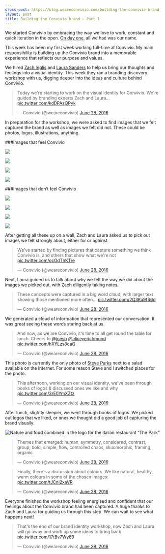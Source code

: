 ```yaml
---
cross-post: https://blog.weareconvivio.com/building-the-convivio-brand-part-1-6e71afe8f9e5#.ghm3mrqrs
layout: post
title: Building the Convivio brand — Part 1
---
```


We started Convivio by embracing the way we love to work, constant and quick iteration in the open. [On day one](https://blog.weareconvivio.com/hello-we-are-convivio-a1128f06d74d#.k6fpy4pmu), all we had was our name.

This week has been my first week working full-time at Convivio. My main responsibility is building up the Convivio brand into a memorable experience that reflects our purpose and values.

We hired [Zach Inglis](https://twitter.com/zachinglis) and [Laura Sanders](https://twitter.com/teawithlemon) to help us bring our thoughts and feelings into a visual identity. This week they ran a branding discovery workshop with us, digging deeper into the ideas and culture behind Convivio.

<blockquote class="twitter-tweet" data-lang="en"><p lang="en" dir="ltr">Today we&#39;re starting to work on the visual identity for Convivio. We&#39;re guided by branding experts Zach and Laura... <a href="https://t.co/kdDPAzQPyk">pic.twitter.com/kdDPAzQPyk</a></p>&mdash; Convivio (@weareconvivio) <a href="https://twitter.com/weareconvivio/status/747758042956042240">June 28, 2016</a></blockquote>

In preparation for the workshop, we were asked to find images that we felt captured the brand as well as images we felt did not. These could be photos, logos, illustrations, anything.

###Images that feel Convivio

![](https://cdn-images-1.medium.com/max/4512/1*66ngO642N5RMXhsS02vj3A.jpeg)

![](https://cdn-images-1.medium.com/max/7588/1*TtKZ7I24zxUfu-GWQej30g.jpeg)

![](https://cdn-images-1.medium.com/max/2000/1*eXJgPIG91Hl7Q1J76VOsww.jpeg)

![](https://cdn-images-1.medium.com/max/2000/1*XgxKFugkBj9i0ejU8cY7mQ.jpeg)

###Images that don’t feel Convivio

![](https://cdn-images-1.medium.com/max/2000/1*lw7Wo7Mqw7zwmolJ8EnDVQ.jpeg)

![](https://cdn-images-1.medium.com/max/2000/1*Y21zhntCbyahGn4KHUmJyw.jpeg)

![](https://cdn-images-1.medium.com/max/2214/1*NHl7u5UaFJWP-JkKQpLM-g.png)

![](https://cdn-images-1.medium.com/max/2000/1*vVLQ-3rz0WQW5EnPPgHpew.jpeg)

After getting all these up on a wall, Zach and Laura asked us to pick out images we felt strongly about, either for or against.

<blockquote class="twitter-tweet" data-lang="en"><p lang="en" dir="ltr">We&#39;ve started by finding pictures that capture something we think Convivio is, and others that show what we&#39;re not <a href="https://t.co/ocOdThKTre">pic.twitter.com/ocOdThKTre</a></p>&mdash; Convivio (@weareconvivio) <a href="https://twitter.com/weareconvivio/status/747759394423717888">June 28, 2016</a></blockquote>

Next, Laura guided us to talk about why we felt the way we did about the images we picked out, with Zach diligently taking notes.

<blockquote class="twitter-tweet" data-conversation="none" data-lang="en"><p lang="en" dir="ltr">These concepts were captured in a big word cloud, with larger text showing those mentioned more often... <a href="https://t.co/2Q3Ku9fS6d">pic.twitter.com/2Q3Ku9fS6d</a></p>&mdash; Convivio (@weareconvivio) <a href="https://twitter.com/weareconvivio/status/747766670102528000">June 28, 2016</a></blockquote>

We generated a cloud of information that represented our conversation. It was great seeing these words staring back at us.

<blockquote class="twitter-tweet" data-lang="en"><p lang="en" dir="ltr">And now, as we are Convivio, it&#39;s time to all get round the table for lunch. Cheers to <a href="https://twitter.com/joesb">@joesb</a> <a href="https://twitter.com/aliceyerichmond">@aliceyerichmond</a> <a href="https://t.co/hXYLzs8caQ">pic.twitter.com/hXYLzs8caQ</a></p>&mdash; Convivio (@weareconvivio) <a href="https://twitter.com/weareconvivio/status/747773587881332736">June 28, 2016</a></blockquote>

This photo is currently the only photo of [Steve Parks](https://twitter.com/steveparks) next to a salad available on the internet. For some reason Steve and I switched places for the photo.

<blockquote class="twitter-tweet" data-lang="en"><p lang="en" dir="ltr">This afternoon, working on our visual identity, we&#39;ve been through books of logos &amp; discussed ones we like and why <a href="https://t.co/3rE0YmXZtz">pic.twitter.com/3rE0YmXZtz</a></p>&mdash; Convivio (@weareconvivio) <a href="https://twitter.com/weareconvivio/status/747795742815846400">June 28, 2016</a></blockquote>

After lunch, slightly sleepier, we went through books of logos. We picked out logos that we liked, or ones we thought did a good job of capturing the brand visually.

![Nature and food combined in the logo for the italian restaurant “The Park”](https://cdn-images-1.medium.com/max/6528/1*K6HrFPDbyuPqrQN7OoMgXA.jpeg)

<blockquote class="twitter-tweet" data-conversation="none" data-lang="en"><p lang="en" dir="ltr">Themes that emerged: human, symmetry, considered, contrast, group, bold, simple, flow, controlled chaos, skuomorphic, framing, organic.</p>&mdash; Convivio (@weareconvivio) <a href="https://twitter.com/weareconvivio/status/747797831134621696">June 28, 2016</a></blockquote>

<blockquote class="twitter-tweet" data-lang="en"><p lang="en" dir="ltr">Finally, there&#39;s a discussion about colours. We like natural, healthy, warm colours in some of the chosen images: <a href="https://t.co/tJCnI2xaVR">pic.twitter.com/tJCnI2xaVR</a></p>&mdash; Convivio (@weareconvivio) <a href="https://twitter.com/weareconvivio/status/747801819745779713">June 28, 2016</a></blockquote>

Everyone finished the workshop feeling energised and confident that our feelings about the Convivio brand had been captured. A huge thanks to Zach and Laura for guiding us through this step. We can wait to see what happens next!

<blockquote class="twitter-tweet" data-lang="en"><p lang="en" dir="ltr">That&#39;s the end of our brand identity workshop, now Zach and Laura will go away and work up some ideas to bring back <a href="https://t.co/17tBv7Wy89">pic.twitter.com/17tBv7Wy89</a></p>&mdash; Convivio (@weareconvivio) <a href="https://twitter.com/weareconvivio/status/747802120783601664">June 28, 2016</a></blockquote>
<script async src="//platform.twitter.com/widgets.js" charset="utf-8"></script>
